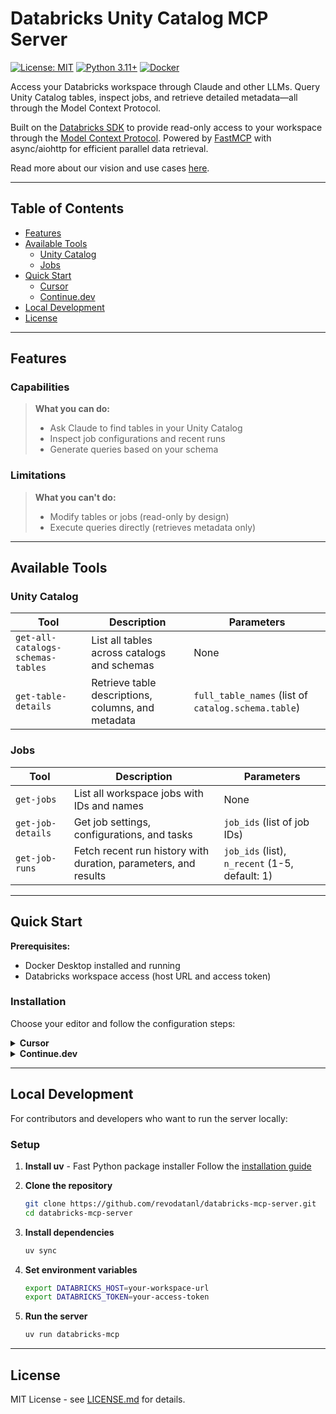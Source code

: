 # Databricks Unity Catalog MCP Server

[![License: MIT](https://img.shields.io/badge/License-MIT-yellow.svg)](https://opensource.org/licenses/MIT)
[![Python 3.11+](https://img.shields.io/badge/python-3.11+-blue.svg)](https://www.python.org/downloads/)
[![Docker](https://img.shields.io/badge/docker-available-blue.svg)](https://github.com/revodatanl/databricks-mcp-server/pkgs/container/databricks-mcp-server)

Access your Databricks workspace through Claude and other LLMs. Query Unity Catalog tables, inspect jobs, and retrieve detailed metadata—all through the Model Context Protocol.

Built on the [Databricks SDK](https://github.com/databricks/databricks-sdk-py) to provide read-only access to your workspace through the [Model Context Protocol](https://modelcontextprotocol.io/). Powered by [FastMCP](https://github.com/jlowin/fastmcp) with async/aiohttp for efficient parallel data retrieval.

Read more about our vision and use cases [here]().

---

## Table of Contents

- [Features](#features)
- [Available Tools](#available-tools)
  - [Unity Catalog](#unity-catalog)
  - [Jobs](#jobs)
- [Quick Start](#quick-start)
  - [Cursor](#cursor)
  - [Continue.dev](#continuedev)
- [Local Development](#local-development)
- [License](#license)

---

## Features

### Capabilities

> **What you can do:**
>
> - Ask Claude to find tables in your Unity Catalog
> - Inspect job configurations and recent runs
> - Generate queries based on your schema

### Limitations

> **What you can't do:**
>
> - Modify tables or jobs (read-only by design)
> - Execute queries directly (retrieves metadata only)

---

## Available Tools

### Unity Catalog

| Tool | Description | Parameters |
|------|-------------|------------|
| `get-all-catalogs-schemas-tables` | List all tables across catalogs and schemas | None |
| `get-table-details` | Retrieve table descriptions, columns, and metadata | `full_table_names` (list of `catalog.schema.table`) |

### Jobs

| Tool | Description | Parameters |
|------|-------------|------------|
| `get-jobs` | List all workspace jobs with IDs and names | None |
| `get-job-details` | Get job settings, configurations, and tasks | `job_ids` (list of job IDs) |
| `get-job-runs` | Fetch recent run history with duration, parameters, and results | `job_ids` (list), `n_recent` (1-5, default: 1) |

---

## Quick Start

**Prerequisites:**

- Docker Desktop installed and running
- Databricks workspace access (host URL and access token)

### Installation

Choose your editor and follow the configuration steps:

<details>
<summary><strong>Cursor</strong></summary>

<br>

**Step 1:** Add the following configuration to `.cursor/mcp.json`:

```json
{
  "mcpServers": {
    "databricks": {
      "command": "docker",
      "args": [
        "run",
        "-i",
        "--rm",
        "-e",
        "DATABRICKS_HOST",
        "-e",
        "DATABRICKS_TOKEN",
        "ghcr.io/revodatanl/databricks-mcp-server:latest"
      ],
      "env": {
        "DATABRICKS_HOST": "${env:DATABRICKS_HOST}",
        "DATABRICKS_TOKEN": "${env:DATABRICKS_TOKEN}"
      }
    }
  }
}
```

> **Note:** You can either use environment variable references (`${env:VARIABLE}`) or hardcode the values as strings directly in the configuration.

**Step 2:** Create a `.env` file in your project root with your credentials:

```env
DATABRICKS_HOST=your-workspace-url
DATABRICKS_TOKEN=your-access-token
```

**Step 3:** Restart Cursor to load the MCP server.

**Step 4:** Use the [cursor rules](rules/.cursor) to enhance your Databricks development workflow.

[Learn more about MCP in Cursor](https://cursor.com/docs/context/mcp)

</details>

<details>
<summary><strong>Continue.dev</strong></summary>

<br>

**Step 1:** Add the following configuration to `.continue/mcpServers/databricks-mcp.yaml`:

```yaml
name: databricks_mcp_server
version: 0.1.3
schema: v1
mcpServers:
  - name: databricks_mcp_server
    command: docker
    args:
      - run
      - -i
      - --rm
      - -e
      - DATABRICKS_HOST=${{ inputs.DATABRICKS_HOST }}
      - -e
      - DATABRICKS_TOKEN=${{ inputs.DATABRICKS_TOKEN }}
      - ghcr.io/revodatanl/databricks-mcp-server:latest
```

**Step 2:** Set your credentials either:

- On the Continue.dev website (recommended for security)
- Or in a `.env` file in your project root:

  ```env
  DATABRICKS_HOST=your-workspace-url
  DATABRICKS_TOKEN=your-access-token
  ```

**Step 3:** Restart your editor to load the MCP server.

**Step 4:** Use the [Continue.dev rules](rules/.cursor) to enhance your Databricks development workflow.

[Learn more about MCP in Continue.dev](https://docs.continue.dev/customize/deep-dives/mcp)

</details>

---

## Local Development

For contributors and developers who want to run the server locally:

### Setup

1. **Install uv** - Fast Python package installer
   Follow the [installation guide](https://docs.astral.sh/uv/)

2. **Clone the repository**

   ```bash
   git clone https://github.com/revodatanl/databricks-mcp-server.git
   cd databricks-mcp-server
   ```

3. **Install dependencies**

   ```bash
   uv sync
   ```

4. **Set environment variables**

   ```bash
   export DATABRICKS_HOST=your-workspace-url
   export DATABRICKS_TOKEN=your-access-token
   ```

5. **Run the server**

   ```bash
   uv run databricks-mcp
   ```

---

## License

MIT License - see [LICENSE.md](LICENSE.md) for details.
